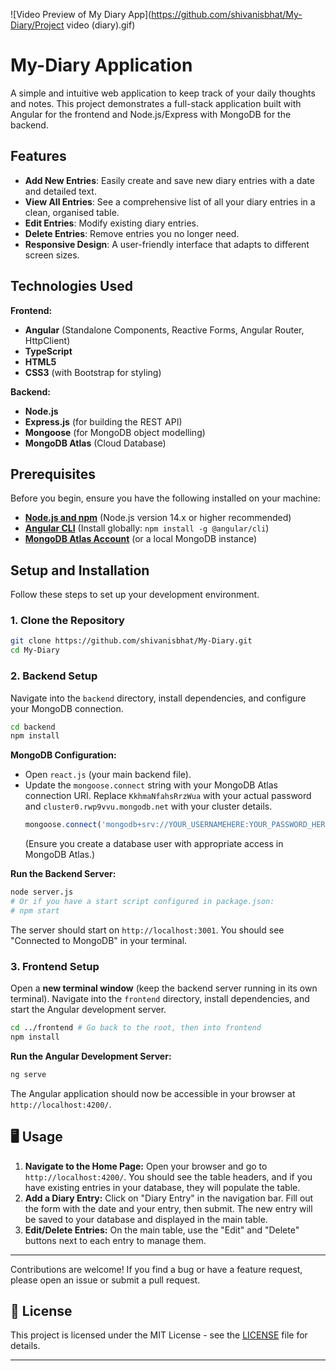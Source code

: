 ![Video Preview of My Diary App](https://github.com/shivanisbhat/My-Diary/Project video (diary).gif)
# My-Diary Application

A simple and intuitive web application to keep track of your daily thoughts and notes. This project demonstrates a full-stack application built with Angular for the frontend and Node.js/Express with MongoDB for the backend.

## Features

  * **Add New Entries**: Easily create and save new diary entries with a date and detailed text.
  * **View All Entries**: See a comprehensive list of all your diary entries in a clean, organised table.
  * **Edit Entries**: Modify existing diary entries.
  * **Delete Entries**: Remove entries you no longer need.
  * **Responsive Design**: A user-friendly interface that adapts to different screen sizes.

## Technologies Used

**Frontend:**

  * **Angular** (Standalone Components, Reactive Forms, Angular Router, HttpClient)
  * **TypeScript**
  * **HTML5**
  * **CSS3** (with Bootstrap for styling)

**Backend:**

  * **Node.js**
  * **Express.js** (for building the REST API)
  * **Mongoose** (for MongoDB object modelling)
  * **MongoDB Atlas** (Cloud Database)

## Prerequisites

Before you begin, ensure you have the following installed on your machine:

  * [**Node.js and npm**](https://nodejs.org/en/download/) (Node.js version 14.x or higher recommended)
  * [**Angular CLI**](https://angular.io/cli) (Install globally: `npm install -g @angular/cli`)
  * [**MongoDB Atlas Account**](https://cloud.mongodb.com/) (or a local MongoDB instance)

##  Setup and Installation

Follow these steps to set up your development environment.

### 1\. Clone the Repository

```bash
git clone https://github.com/shivanisbhat/My-Diary.git
cd My-Diary
```

### 2\. Backend Setup

Navigate into the `backend` directory, install dependencies, and configure your MongoDB connection.

```bash
cd backend
npm install
```

**MongoDB Configuration:**

  * Open `react.js` (your main backend file).
  * Update the `mongoose.connect` string with your MongoDB Atlas connection URI. Replace `KkhmaNfahsRrzWua` with your actual password and `cluster0.rwp9vvu.mongodb.net` with your cluster details.
    ```javascript
    mongoose.connect('mongodb+srv://YOUR_USERNAMEHERE:YOUR_PASSWORD_HERE@cluster0.rwp9vvu.mongodb.net/?retryWrites=true&w=majority&appName=Cluster0')
    ```
    (Ensure you create a database user with appropriate access in MongoDB Atlas.)

**Run the Backend Server:**

```bash
node server.js
# Or if you have a start script configured in package.json:
# npm start
```

The server should start on `http://localhost:3001`. You should see "Connected to MongoDB" in your terminal.

### 3\. Frontend Setup

Open a **new terminal window** (keep the backend server running in its own terminal). Navigate into the `frontend` directory, install dependencies, and start the Angular development server.

```bash
cd ../frontend # Go back to the root, then into frontend
npm install
```

**Run the Angular Development Server:**

```bash
ng serve
```

The Angular application should now be accessible in your browser at `http://localhost:4200/`.

## 🖥️ Usage

1.  **Navigate to the Home Page:** Open your browser and go to `http://localhost:4200/`. You should see the table headers, and if you have existing entries in your database, they will populate the table.
2.  **Add a Diary Entry:** Click on "Diary Entry" in the navigation bar. Fill out the form with the date and your entry, then submit. The new entry will be saved to your database and displayed in the main table.
3.  **Edit/Delete Entries:** On the main table, use the "Edit" and "Delete" buttons next to each entry to manage them.

-----
Contributions are welcome\! If you find a bug or have a feature request, please open an issue or submit a pull request.

## 📄 License

This project is licensed under the MIT License - see the [LICENSE](https://www.google.com/search?q=LICENSE) file for details.

-----
